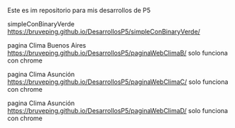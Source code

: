 Este es im repositorio para mis desarrollos de P5

simpleConBinaryVerde
https://bruveping.github.io/DesarrollosP5/simpleConBinaryVerde/


pagina Clima Buenos Aires
https://bruveping.github.io/DesarrollosP5/paginaWebClimaB/
solo funciona con chrome

pagina Clima Asunción
https://bruveping.github.io/DesarrollosP5/paginaWebClimaC/
solo funciona con chrome

pagina Clima Asunción
https://bruveping.github.io/DesarrollosP5/paginaWebClimaD/
solo funciona con chrome
